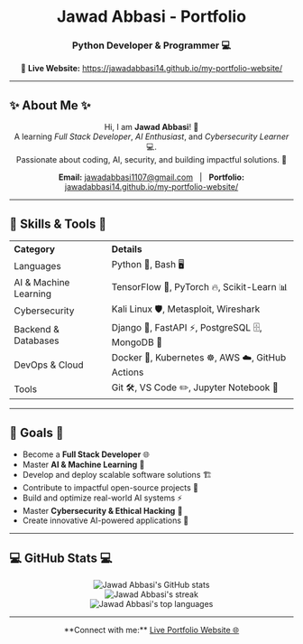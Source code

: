 <!-- README.md -->

<h1 align="center"> Jawad Abbasi - Portfolio</h1>
<h3 align="center">Python Developer &amp; Programmer 💻</h3>
<p align="center">
  🔗 <strong>Live Website:</strong> 
  <a href="https://jawadabbasi14.github.io/my-portfolio-website/" target="_blank">
    https://jawadabbasi14.github.io/my-portfolio-website/
  </a>
</p>

---

## ✨ About Me ✨
<p align="center">
  Hi, I am <strong>Jawad Abbasi</strong>! 🚀<br />
  A learning <em>Full Stack Developer</em>, <em>AI Enthusiast</em>, and <em>Cybersecurity Learner</em> 💻.<br />
  Passionate about coding, AI, security, and building impactful solutions. 🌟
</p>

<p align="center">
  <strong>Email:</strong> <a href="mailto:jawadabbasi1107@gmail.com">jawadabbasi1107@gmail.com</a> &nbsp;&nbsp;|&nbsp;&nbsp;
  <strong>Portfolio:</strong> <a href="https://jawadabbasi14.github.io/my-portfolio-website/" target="_blank">jawadabbasi14.github.io/my-portfolio-website/</a>
</p>

---

## 🌟 Skills & Tools 🌟

<table>
  <tr>
    <th align="left">Category</th>
    <th align="left">Details</th>
  </tr>
  <tr>
    <td>Languages</td>
    <td>Python 🐍, Bash 🖥️</td>
  </tr>
  <tr>
    <td>AI &amp; Machine Learning</td>
    <td>TensorFlow 🔬, PyTorch 🔥, Scikit-Learn 📊</td>
  </tr>
  <tr>
    <td>Cybersecurity</td>
    <td>Kali Linux 🛡️, Metasploit, Wireshark</td>
  </tr>
  <tr>
    <td>Backend &amp; Databases</td>
    <td>Django 🍃, FastAPI ⚡, PostgreSQL 🗄️, MongoDB 🍃</td>
  </tr>
  <tr>
    <td>DevOps &amp; Cloud</td>
    <td>Docker 🐳, Kubernetes ☸️, AWS ☁️, GitHub Actions</td>
  </tr>
  <tr>
    <td>Tools</td>
    <td>Git 🛠️, VS Code ✏️, Jupyter Notebook 📒</td>
  </tr>
</table>

---

## 🚀 Goals 🚀

- Become a **Full Stack Developer** 🌐  
- Master **AI &amp; Machine Learning** 🤖  
- Develop and deploy scalable software solutions 🏗️  
- Contribute to impactful open-source projects 🌟  
- Build and optimize real-world AI systems ⚡  
- Master **Cybersecurity &amp; Ethical Hacking** 🔐  
- Create innovative AI-powered applications 🚀  

---

## 💻 GitHub Stats 💻

<p align="center">
  <img src="https://github-readme-stats.vercel.app/api?username=JawadAbbasi14&amp;show_icons=true&amp;theme=radical" alt="Jawad Abbasi's GitHub stats" /><br />
  <img src="https://github-readme-streak-stats.herokuapp.com/?user=JawadAbbasi14&amp;theme=radical" alt="Jawad Abbasi's streak" /><br />
  <img src="https://github-readme-stats.vercel.app/api/top-langs/?username=JawadAbbasi14&amp;layout=compact&amp;theme=radical" alt="Jawad Abbasi's top languages" />
</p>

---

<div align="center">
  **Connect with me:**  
  <a href="https://jawadabbasi14.github.io/my-portfolio-website/" target="_blank">Live Portfolio Website 🌐</a>
</div>
